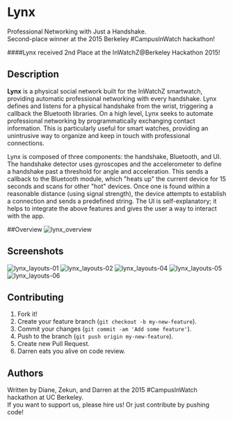 # Lynx
Professional Networking with Just a Handshake.  
Second-place winner at the 2015 Berkeley #CampusInWatch hackathon!

####Lynx received 2nd Place at the InWatchZ@Berkeley Hackathon 2015!

## Description
**Lynx** is a physical social network built for the InWatchZ smartwatch, providing automatic professional networking with every handshake. Lynx defines and listens for a physical handshake from the wrist, triggering a callback the Bluetooth libraries. On a high level, Lynx seeks to automate professional networking by programmatically exchanging contact information. This is particularly useful for smart watches, providing an unintrusive way to organize and keep in touch with professional connections.

Lynx is composed of three components: the handshake, Bluetooth, and UI.
The handshake detector uses gyroscopes and the accelerometer to define a handshake past a threshold for angle and acceleration.
This sends a callback to the Bluetooth module, which "heats up" the current device for 15 seconds and scans for other "hot" devices. Once one is found within a reasonable distance (using signal strength), the device attempts to establish a connection and sends a predefined string.
The UI is self-explanatory; it helps to integrate the above features and gives the user a way to interact with the app.

##Overview
![lynx_overview](https://cloud.githubusercontent.com/assets/6895346/6344040/4767b458-bba7-11e4-9c32-12a8d8678f8d.jpg)



## Screenshots
![lynx_layouts-01](https://cloud.githubusercontent.com/assets/5403584/6320271/0774d232-ba8e-11e4-9ef0-6f1b7cf69a1f.png)
![lynx_layouts-02](https://cloud.githubusercontent.com/assets/5403584/6320272/0784f554-ba8e-11e4-9005-9477b29c68b5.png)
![lynx_layouts-04](https://cloud.githubusercontent.com/assets/5403584/6320273/0789e50a-ba8e-11e4-97ac-7f2b5668d832.png)
![lynx_layouts-05](https://cloud.githubusercontent.com/assets/5403584/6320292/578f6516-ba8e-11e4-859c-1bf76e1b4b4b.png)
![lynx_layouts-06](https://cloud.githubusercontent.com/assets/5403584/6320274/078d5406-ba8e-11e4-902f-bc942eaaaa65.png)

## Contributing
1. Fork it!
2. Create your feature branch (`git checkout -b my-new-feature`).
3. Commit your changes (`git commit -am 'Add some feature'`).
4. Push to the branch (`git push origin my-new-feature`).
5. Create new Pull Request.
6. Darren eats you alive on code review.

## Authors
Written by Diane, Zekun, and Darren at the 2015 #CampusInWatch hackathon at UC Berkeley.  
If you want to support us, please hire us! Or just contribute by pushing code!
